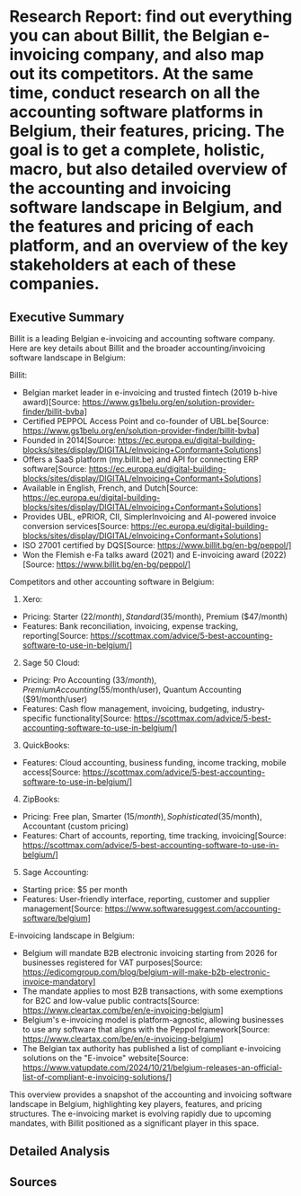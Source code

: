 # Research Report: find out everything you can about Billit, the Belgian e-invoicing company, and also map out its competitors. At the same time, conduct research on all the accounting software platforms in Belgium, their features, pricing. The goal is to get a complete, holistic, macro, but also detailed overview of the accounting and invoicing software landscape in Belgium, and the features and pricing of each platform, and an overview of the key stakeholders at each of these companies.

## Executive Summary

Billit is a leading Belgian e-invoicing and accounting software company. Here are key details about Billit and the broader accounting/invoicing software landscape in Belgium:

Billit:
- Belgian market leader in e-invoicing and trusted fintech (2019 b-hive award)[Source: https://www.gs1belu.org/en/solution-provider-finder/billit-bvba]
- Certified PEPPOL Access Point and co-founder of UBL.be[Source: https://www.gs1belu.org/en/solution-provider-finder/billit-bvba]
- Founded in 2014[Source: https://ec.europa.eu/digital-building-blocks/sites/display/DIGITAL/eInvoicing+Conformant+Solutions]
- Offers a SaaS platform (my.billit.be) and API for connecting ERP software[Source: https://ec.europa.eu/digital-building-blocks/sites/display/DIGITAL/eInvoicing+Conformant+Solutions]
- Available in English, French, and Dutch[Source: https://ec.europa.eu/digital-building-blocks/sites/display/DIGITAL/eInvoicing+Conformant+Solutions]
- Provides UBL, ePRIOR, CII, SimplerInvoicing and AI-powered invoice conversion services[Source: https://ec.europa.eu/digital-building-blocks/sites/display/DIGITAL/eInvoicing+Conformant+Solutions]
- ISO 27001 certified by DQS[Source: https://www.billit.bg/en-bg/peppol/]
- Won the Flemish e-Fa talks award (2021) and E-invoicing award (2022)[Source: https://www.billit.bg/en-bg/peppol/]

Competitors and other accounting software in Belgium:

1. Xero:
- Pricing: Starter ($22/month), Standard ($35/month), Premium ($47/month)
- Features: Bank reconciliation, invoicing, expense tracking, reporting[Source: https://scottmax.com/advice/5-best-accounting-software-to-use-in-belgium/]

2. Sage 50 Cloud:
- Pricing: Pro Accounting ($33/month), Premium Accounting ($55/month/user), Quantum Accounting ($91/month/user)
- Features: Cash flow management, invoicing, budgeting, industry-specific functionality[Source: https://scottmax.com/advice/5-best-accounting-software-to-use-in-belgium/]

3. QuickBooks:
- Features: Cloud accounting, business funding, income tracking, mobile access[Source: https://scottmax.com/advice/5-best-accounting-software-to-use-in-belgium/]

4. ZipBooks:
- Pricing: Free plan, Smarter ($15/month), Sophisticated ($35/month), Accountant (custom pricing)
- Features: Chart of accounts, reporting, time tracking, invoicing[Source: https://scottmax.com/advice/5-best-accounting-software-to-use-in-belgium/]

5. Sage Accounting:
- Starting price: $5 per month
- Features: User-friendly interface, reporting, customer and supplier management[Source: https://www.softwaresuggest.com/accounting-software/belgium]

E-invoicing landscape in Belgium:

- Belgium will mandate B2B electronic invoicing starting from 2026 for businesses registered for VAT purposes[Source: https://edicomgroup.com/blog/belgium-will-make-b2b-electronic-invoice-mandatory]
- The mandate applies to most B2B transactions, with some exemptions for B2C and low-value public contracts[Source: https://www.cleartax.com/be/en/e-invoicing-belgium]
- Belgium's e-invoicing model is platform-agnostic, allowing businesses to use any software that aligns with the Peppol framework[Source: https://www.cleartax.com/be/en/e-invoicing-belgium]
- The Belgian tax authority has published a list of compliant e-invoicing solutions on the "E-invoice" website[Source: https://www.vatupdate.com/2024/10/21/belgium-releases-an-official-list-of-compliant-e-invoicing-solutions/]

This overview provides a snapshot of the accounting and invoicing software landscape in Belgium, highlighting key players, features, and pricing structures. The e-invoicing market is evolving rapidly due to upcoming mandates, with Billit positioned as a significant player in this space.

## Detailed Analysis


## Sources


